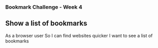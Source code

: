 ### Bookmark Challenge - Week 4

## Show a list of bookmarks
As a browser user
So I can find websites quicker
I want to see a list of bookmarks